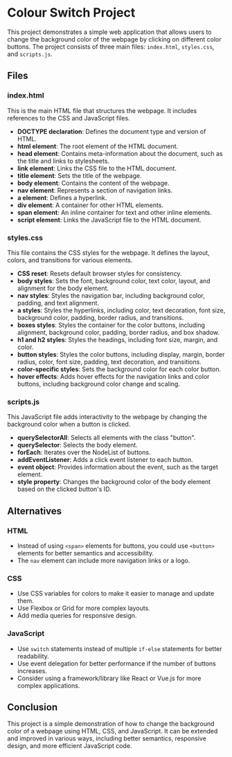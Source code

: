 # Colour Switch Project

This project demonstrates a simple web application that allows users to change the background color of the webpage by clicking on different color buttons. The project consists of three main files: `index.html`, `styles.css`, and `scripts.js`.

## Files

### index.html

This is the main HTML file that structures the webpage. It includes references to the CSS and JavaScript files.

- **DOCTYPE declaration**: Defines the document type and version of HTML.
- **html element**: The root element of the HTML document.
- **head element**: Contains meta-information about the document, such as the title and links to stylesheets.
- **link element**: Links the CSS file to the HTML document.
- **title element**: Sets the title of the webpage.
- **body element**: Contains the content of the webpage.
- **nav element**: Represents a section of navigation links.
- **a element**: Defines a hyperlink.
- **div element**: A container for other HTML elements.
- **span element**: An inline container for text and other inline elements.
- **script element**: Links the JavaScript file to the HTML document.

### styles.css

This file contains the CSS styles for the webpage. It defines the layout, colors, and transitions for various elements.

- **CSS reset**: Resets default browser styles for consistency.
- **body styles**: Sets the font, background color, text color, layout, and alignment for the body element.
- **nav styles**: Styles the navigation bar, including background color, padding, and text alignment.
- **a styles**: Styles the hyperlinks, including color, text decoration, font size, background color, padding, border radius, and transitions.
- **boxes styles**: Styles the container for the color buttons, including alignment, background color, padding, border radius, and box shadow.
- **h1 and h2 styles**: Styles the headings, including font size, margin, and color.
- **button styles**: Styles the color buttons, including display, margin, border radius, color, font size, padding, text decoration, and transitions.
- **color-specific styles**: Sets the background color for each color button.
- **hover effects**: Adds hover effects for the navigation links and color buttons, including background color change and scaling.

### scripts.js

This JavaScript file adds interactivity to the webpage by changing the background color when a button is clicked.

- **querySelectorAll**: Selects all elements with the class "button".
- **querySelector**: Selects the body element.
- **forEach**: Iterates over the NodeList of buttons.
- **addEventListener**: Adds a click event listener to each button.
- **event object**: Provides information about the event, such as the target element.
- **style property**: Changes the background color of the body element based on the clicked button's ID.

## Alternatives

### HTML

- Instead of using `<span>` elements for buttons, you could use `<button>` elements for better semantics and accessibility.
- The `nav` element can include more navigation links or a logo.

### CSS

- Use CSS variables for colors to make it easier to manage and update them.
- Use Flexbox or Grid for more complex layouts.
- Add media queries for responsive design.

### JavaScript

- Use `switch` statements instead of multiple `if-else` statements for better readability.
- Use event delegation for better performance if the number of buttons increases.
- Consider using a framework/library like React or Vue.js for more complex applications.

## Conclusion

This project is a simple demonstration of how to change the background color of a webpage using HTML, CSS, and JavaScript. It can be extended and improved in various ways, including better semantics, responsive design, and more efficient JavaScript code.
